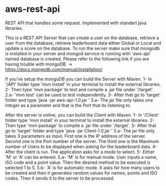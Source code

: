 # aws-rest-api
REST API that handles some request. Implemented with standart java libraries.

This is a REST API Server that can create a user on the database, retrieve a user from the database, retrieve leaderboard data either Global or Local and update a score on the database.
To run the server make sure that mongodb is installed in your server and mongod service is running with 'aws-api' named database is created. 
Please refer to the following link if you are having trouble with mongoDB. -> https://docs.mongodb.com/manual/installation/ 


If you've setup the mongoDB you can build the Server with Maven.
	1- In '/API' folder type 'mvn install' in your terminal to install the external libraries.
	2- Then type 'mvn package' to test and compile a .jar file under '/target'.
		2.a- 'mvn test' can be used to test independently.
	3- After that go to 'target' folder and type 'java -jar aws-api-1.0.jar <Port>'
		3.a- The jar file only takes one integer as a parameter and that is the Port that its listening to.

After the server is online, you can build the Client with Maven.
	1- In '/Client' folder type 'mvn install' in your terminal to install the external libraries.
	2- Then type 'mvn package' to compile a .jar file under '/target'.
	3- After that go to 'target' folder and type 'java -jar Client-1.0.jar <IP> <Port> <Limit>'
		3.a- The jar file only takes 3 parameters as input. 
			First one is the IP address of the server. 
			Second one is the Port number of the server. 
			The third one is the Maximum number of Users to be displayed when asking for the leaderboard data.
	4- After the client is run. The application asks for a mode to select.
	5- Either 'M' or 'A' can be entered.
		5.a- 'M' is for manual mode. User inputs a name, ISO code and a point value. Then the desired method to be executed is selected 1 to 5.
		5.b- 'A' is for automatic mode. It asks for how many users to be created and then it generates random values for names, points and ISO codes. 
			Then it sends it to the server to be processed.
